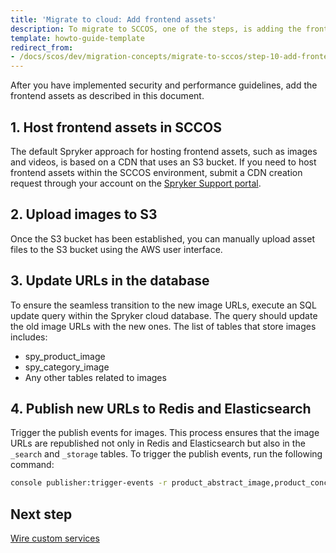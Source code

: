 ```yaml
---
title: 'Migrate to cloud: Add frontend assets'
description: To migrate to SCCOS, one of the steps, is adding the frontend assets.
template: howto-guide-template
redirect_from:
- /docs/scos/dev/migration-concepts/migrate-to-sccos/step-10-add-frontend-assets.html
---
```


After you have implemented security and performance guidelines, add the frontend assets as described in this document.

## 1. Host frontend assets in SCCOS
The default Spryker approach for hosting frontend assets, such as images and videos, is based on a CDN that uses an S3 bucket. If you need to host frontend assets within the SCCOS environment, submit a CDN creation request through your account on the [Spryker Support portal](https://support.spryker.com/).

## 2. Upload images to S3
Once the S3 bucket has been established, you can manually upload asset files to the S3 bucket using the AWS user interface.

## 3. Update URLs in the database
To ensure the seamless transition to the new image URLs, execute an SQL update query within the Spryker cloud database. The query should update the old image URLs with the new ones. The list of tables that store images includes:
* spy_product_image
* spy_category_image
* Any other tables related to images

## 4. Publish new URLs to Redis and Elasticsearch
Trigger the publish events for images. This process ensures that the image URLs are republished not only in Redis and Elasticsearch but also in the `_search` and `_storage` tables.
To trigger the publish events, run the following command:

```bash
console publisher:trigger-events -r product_abstract_image,product_concrete_image,configurable_bundle_template_image,category_image
```

## Next step

[Wire custom services](/docs/scos/dev/migration-concepts/migrate-to-sccos/step-11-wire-custom-services.html)
